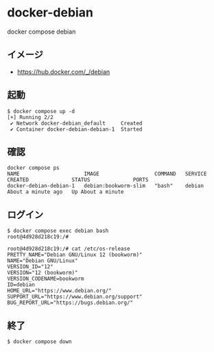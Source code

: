 # docker-debian

docker compose debian

## イメージ

- https://hub.docker.com/_/debian

## 起動

```console
$ docker compose up -d
[+] Running 2/2
 ✔ Network docker-debian_default     Created
 ✔ Container docker-debian-debian-1  Started
```
## 確認

```console
docker compose ps
NAME                     IMAGE                  COMMAND   SERVICE   CREATED              STATUS              PORTS
docker-debian-debian-1   debian:bookworm-slim   "bash"    debian    About a minute ago   Up About a minute
```

## ログイン

```console
$ docker compose exec debian bash
root@4d928d218c19:/# 

root@4d928d218c19:/# cat /etc/os-release 
PRETTY_NAME="Debian GNU/Linux 12 (bookworm)"
NAME="Debian GNU/Linux"
VERSION_ID="12"
VERSION="12 (bookworm)"
VERSION_CODENAME=bookworm
ID=debian
HOME_URL="https://www.debian.org/"
SUPPORT_URL="https://www.debian.org/support"
BUG_REPORT_URL="https://bugs.debian.org/"
```

## 終了

```console
$ docker compose down
```